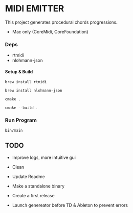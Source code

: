 # MIDI EMITTER

This project generates procedural chords progressions.

- Mac only (CoreMidi, CoreFoundation)

### Deps

- rtmidi
- nlohmann-json

#### Setup & Build

`brew install rtmidi`

`brew install nlohmann-json`

`cmake .`

`cmake --build .`

### Run Program

`bin/main`


## TODO 
- Improve logs, more intuitive gui
- Clean
- Update Readme
- Make a standalone binary
- Create a first release

- Launch genereator before TD & Ableton to prevent errors